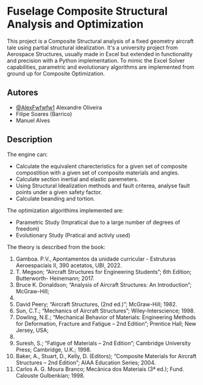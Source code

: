
# Fuselage Composite Structural Analysis and Optimization

This project is a Composite Structural analysis of a fixed geometry aircraft tale using partial structural idealization. It's a university project from Aerospace Structures, usually made in Excel but extended in functionality and precision with a Python implementation. To mimic the Excel Solver capabilities, parametric and evolutionary algorithms are implemented from ground up for Composite Optimization.


## Autores
- [@AlexFwfwfw1](https://www.github.com/AlexFwfwfw1) Alexandre Oliveira
- Filipe Soares (Barrico)
- Manuel Alves 

## Description
The engine can:
- Calculate the equivalent charecteristics for a given set of composite compostition with a given set of composite materials and angles.
- Calculate section inertial and elastic paremeters.
- Using Structural Idealization methods and fault criterea, analyse fault points under a given safety factor.
- Calculate beanding and tortion.

The optimization algorithims implemented are:
- Parametric Study (Impratical due to a large number of degrees of freedom)
- Evolutionary Study (Pratical and activly used)


The theory is described from the book:
01. Gamboa. P.V., Apontamentos da unidade curricular - Estruturas Aeroespaciais II, 390
acetatos, UBI, 2022.
02. T. Megson; “Aircraft Structures for Engineering Students”; 6th Edition; Butterworth-
Heinemann; 2017.
03. Bruce K. Donaldson; “Analysis of Aircraft Structures: An Introduction”; McGraw-Hill;
1993.
04. David Peery; “Aircraft Structures, (2nd ed.)”; McGraw-Hill; 1982.
05. Sun, C.T.; “Mechanics of Aircraft Structures”; Wiley-Interscience; 1998.
06. Dowling, N.E.; “Mechanical Behavior of Materials: Engineering Methods for
Deformation, Fracture and Fatigue – 2nd Edition”; Prentice Hall; New Jersey, USA;
1999.
07. Suresh, S.; “Fatigue of Materials – 2nd Edition”; Cambridge University Press;
Cambridge, U.K.; 1998.
08. Baker, A., Stuart, D., Kelly, D. (Editors); “Composite Materials for Aircraft Structures –
2nd Edition”; AIAA Education Series; 2004.
09. Carlos A. G. Moura Branco; Mecânica dos Materiais (3ª ed.); Fund. Calouste
Gulbenkian; 1998.
